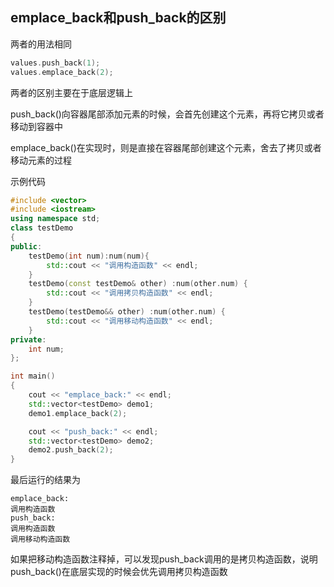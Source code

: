 ## emplace_back和push_back的区别

两者的用法相同

```cpp
values.push_back(1);
values.emplace_back(2);
```



两者的区别主要在于底层逻辑上

push_back()向容器尾部添加元素的时候，会首先创建这个元素，再将它拷贝或者移动到容器中

emplace_back()在实现时，则是直接在容器尾部创建这个元素，舍去了拷贝或者移动元素的过程

示例代码

```cpp
#include <vector> 
#include <iostream> 
using namespace std;
class testDemo
{
public:
    testDemo(int num):num(num){
        std::cout << "调用构造函数" << endl;
    }
    testDemo(const testDemo& other) :num(other.num) {
        std::cout << "调用拷贝构造函数" << endl;
    }
    testDemo(testDemo&& other) :num(other.num) {
        std::cout << "调用移动构造函数" << endl;
    }
private:
    int num;
};

int main()
{
    cout << "emplace_back:" << endl;
    std::vector<testDemo> demo1;
    demo1.emplace_back(2);  

    cout << "push_back:" << endl;
    std::vector<testDemo> demo2;
    demo2.push_back(2);
}

```

最后运行的结果为

```
emplace_back:
调用构造函数
push_back:
调用构造函数
调用移动构造函数

```

如果把移动构造函数注释掉，可以发现push_back调用的是拷贝构造函数，说明push_back()在底层实现的时候会优先调用拷贝构造函数